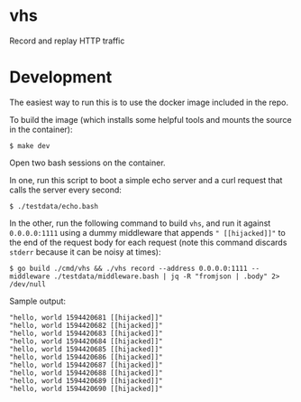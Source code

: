 # vhs

Record and replay HTTP traffic

# Development

The easiest way to run this is to use the docker image included in the repo.

To build the image (which installs some helpful tools and mounts the source in the container):

```
$ make dev
```

Open two bash sessions on the container. 

In one, run this script to boot a simple echo server and a curl request that calls the server every second:

```
$ ./testdata/echo.bash
```

In the other, run the following command to build `vhs`, and run it against `0.0.0.0:1111` using a dummy middleware that appends `" [[hijacked]]"` to the end of the request body for each request (note this command discards `stderr` because it can be noisy at times):

```
$ go build ./cmd/vhs && ./vhs record --address 0.0.0.0:1111 --middleware ./testdata/middleware.bash | jq -R "fromjson | .body" 2> /dev/null
```

Sample output:

```
"hello, world 1594420681 [[hijacked]]"
"hello, world 1594420682 [[hijacked]]"
"hello, world 1594420683 [[hijacked]]"
"hello, world 1594420684 [[hijacked]]"
"hello, world 1594420685 [[hijacked]]"
"hello, world 1594420686 [[hijacked]]"
"hello, world 1594420687 [[hijacked]]"
"hello, world 1594420688 [[hijacked]]"
"hello, world 1594420689 [[hijacked]]"
"hello, world 1594420690 [[hijacked]]"
```
